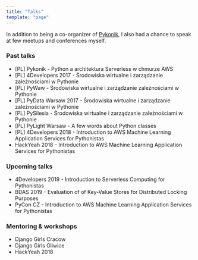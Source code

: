 ```yaml
---
title: "Talks"
template: "page"
---
```


In addition to being a co-organizer of [Pykonik](https://www.pykonik.org/), I also had a chance to speak at few meetups and conferences myself.

### Past talks
- [PL] Pykonik - Python a architektura Serverless w chmurze AWS
- [PL] 4Developers 2017 - Środowiska wirtualne i zarządzanie zależnościami w Pythonie
- [PL] PyWaw - Środowiska wirtualne i zarządzanie zależnościami w Pythonie
- [PL] PyData Warsaw 2017 - Środowiska wirtualne i zarządzanie zależnościami w Pythonie
- [PL] PySilesia - Środowiska wirtualne i zarządzanie zależnościami w Pythonie
- [PL] PyLight Warsaw - A few words about Python classes
- [PL] 4Developers 2018 - Introduction to AWS Machine Learning Application Services for Pythonistas
- HackYeah 2018 - Introduction to AWS Machine Learning Application Services for Pythonistas

### Upcoming talks
- 4Developers 2019 - Introduction to Serverless Computing for Pythonistas
- BDAS 2019 - Evaluation of of Key-Value Stores for Distributed Locking Purposes
- PyCon CZ - Introduction to AWS Machine Learning Application Services for Pythonistas

### Mentoring & workshops
- Django Girls Cracow
- Django Girls Gliwice
- HackYeah 2018

